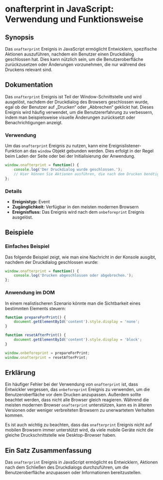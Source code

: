 <!--
Meta Description: # onafterprint in JavaScript: Verwendung und Funktionsweise ## Synopsis Das `onafterprint` Ereignis in JavaScript ermöglicht Entwicklern, spezifische ...
Meta Keywords: onafterprint, der, das, ereignis, die
-->

# onafterprint in JavaScript: Verwendung und Funktionsweise

## Synopsis
Das `onafterprint` Ereignis in JavaScript ermöglicht Entwicklern, spezifische Aktionen auszuführen, nachdem ein Benutzer einen Druckdialog geschlossen hat. Dies kann nützlich sein, um die Benutzeroberfläche zurückzusetzen oder Änderungen vorzunehmen, die nur während des Druckens relevant sind.

## Dokumentation
Das `onafterprint` Ereignis ist Teil der Window-Schnittstelle und wird ausgelöst, nachdem der Druckdialog des Browsers geschlossen wurde, egal ob der Benutzer auf „Drucken“ oder „Abbrechen“ geklickt hat. Dieses Ereignis wird häufig verwendet, um die Benutzererfahrung zu verbessern, indem man beispielsweise visuelle Änderungen zurücksetzt oder Benachrichtigungen anzeigt.

### Verwendung
Um das `onafterprint` Ereignis zu nutzen, kann eine Ereignislistener-Funktion an das `window` Objekt gebunden werden. Dies erfolgt in der Regel beim Laden der Seite oder bei der Initialisierung der Anwendung.

```javascript
window.onafterprint = function() {
    console.log('Der Druckdialog wurde geschlossen.');
    // Hier können Sie Aktionen ausführen, die nach dem Drucken benötigt werden
};
```

### Details
- **Ereignistyp:** Event
- **Zugänglichkeit:** Verfügbar in den meisten modernen Browsern
- **Ereignisfluss:** Das Ereignis wird nach dem `onbeforeprint` Ereignis ausgelöst.

## Beispiele
### Einfaches Beispiel
Das folgende Beispiel zeigt, wie man eine Nachricht in der Konsole ausgibt, nachdem der Druckdialog geschlossen wurde:

```javascript
window.onafterprint = function() {
    console.log('Drucken abgeschlossen oder abgebrochen.');
};
```

### Anwendung im DOM
In einem realistischeren Szenario könnte man die Sichtbarkeit eines bestimmten Elements steuern:

```javascript
function prepareForPrint() {
    document.getElementById('content').style.display = 'none';
}

function resetAfterPrint() {
    document.getElementById('content').style.display = 'block';
}

window.onbeforeprint = prepareForPrint;
window.onafterprint = resetAfterPrint;
```

## Erklärung
Ein häufiger Fehler bei der Verwendung von `onafterprint` ist, dass Entwickler vergessen, das `onbeforeprint` Ereignis zu verwenden, um die Benutzeroberfläche vor dem Drucken anzupassen. Außerdem sollte beachtet werden, dass nicht alle Browser gleich reagieren. Während die meisten modernen Browser `onafterprint` unterstützen, kann es in älteren Versionen oder weniger verbreiteten Browsern zu unerwartetem Verhalten kommen.

Es ist auch wichtig zu beachten, dass das `onafterprint` Ereignis nicht auf mobilen Browsern immer unterstützt wird, da viele mobile Geräte nicht die gleiche Druckschnittstelle wie Desktop-Browser haben.

## Ein Satz Zusammenfassung
Das `onafterprint` Ereignis in JavaScript ermöglicht es Entwicklern, Aktionen nach dem Schließen des Druckdialogs durchzuführen, um die Benutzeroberfläche anzupassen oder Informationen bereitzustellen.